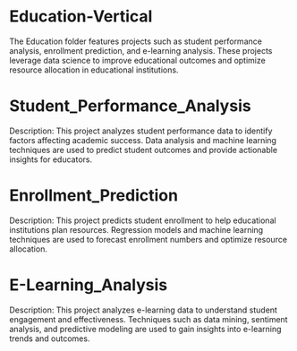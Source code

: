 # Education-Vertical
 The Education folder features projects such as student performance analysis, enrollment prediction, and e-learning analysis. These projects leverage data science to improve educational outcomes and optimize resource allocation in educational institutions.
 
# Student_Performance_Analysis
Description: This project analyzes student performance data to identify factors affecting academic success. Data analysis and machine learning techniques are used to predict student outcomes and provide actionable insights for educators.

# Enrollment_Prediction
Description: This project predicts student enrollment to help educational institutions plan resources. Regression models and machine learning techniques are used to forecast enrollment numbers and optimize resource allocation.

# E-Learning_Analysis
Description: This project analyzes e-learning data to understand student engagement and effectiveness. Techniques such as data mining, sentiment analysis, and predictive modeling are used to gain insights into e-learning trends and outcomes.
